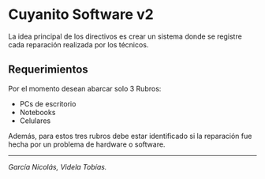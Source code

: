 # Cuyanito Software v2
La idea principal de los directivos es crear un sistema donde se registre cada reparación realizada por los técnicos. 
## Requerimientos
Por el momento desean abarcar solo 3 Rubros:
- PCs de escritorio 
- Notebooks 
- Celulares

Además, para estos tres rubros debe estar identificado si la reparación fue hecha por un problema de hardware o software.

---

*García Nicolás, Videla Tobías.*